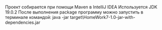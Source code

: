 Проект собирается при помощи Maven в IntelliJ IDEA
Используется JDK 19.0.2
После выполнения package программу можно запустить в терминале командой:
java -jar target\HomeWork7-1.0-jar-with-dependencies.jar
